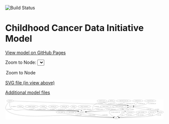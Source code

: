 <link rel='stylesheet' href="assets/style.css">
<link rel='stylesheet' href="https://unpkg.com/leaflet@1.5.1/dist/leaflet.css" integrity="sha512-xwE/Az9zrjBIphAcBb3F6JVqxf46+CDLwfLMHloNu6KEQCAWi6HcDUbeOfBIptF7tcCzusKFjFw2yuvEpDL9wQ==" crossorigin="">
<script type="text/javascript" src="https://code.jquery.com/jquery-3.2.1.min.js"></script>
<script type="text/javascript"  src="https://unpkg.com/leaflet@1.5.1/dist/leaflet.js"></script>
<script type="text/javascript" src="assets/actions.js"></script>

![Build Status](https://github.com/CBIIT/ccdi-model/actions/workflows/model-test-and-deploy.yml/badge.svg)

# Childhood Cancer Data Initiative Model

[View model on GitHub Pages](https://cbiit.github.io/ccdi-model/)



Zoom to Node: <select id="node_select">
  <option value="">Zoom to Node</option>
</select>
<div id="model"></div>

<p>
<a href="./model-desc/ccdi-model.svg">SVG file (in view above)</a>
<p>
<a href="./model-desc">Additional model files</a>
<div id='graph' style='display:off;'>
<svg width="2444pt" height="305pt"
 viewBox="0.00 0.00 2443.76 305.00" xmlns="http://www.w3.org/2000/svg" xmlns:xlink="http://www.w3.org/1999/xlink">
<g id="graph0" class="graph" transform="scale(1 1) rotate(0) translate(4 301)">
<title>Perl</title>
<polygon fill="#ffffff" stroke="transparent" points="-4,4 -4,-301 2439.7628,-301 2439.7628,4 -4,4"/>
<!-- family_relationship -->
<g id="node1" class="node">
<title>family_relationship</title>
<ellipse fill="none" stroke="#000000" cx="1215.3672" cy="-192" rx="100.1823" ry="18"/>
<text text-anchor="middle" x="1215.3672" y="-188.3" font-family="Times,serif" font-size="14.00" fill="#000000">family_relationship</text>
</g>
<!-- participant -->
<g id="node18" class="node">
<title>participant</title>
<ellipse fill="none" stroke="#000000" cx="1173.3672" cy="-105" rx="62.2891" ry="18"/>
<text text-anchor="middle" x="1173.3672" y="-101.3" font-family="Times,serif" font-size="14.00" fill="#000000">participant</text>
</g>
<!-- family_relationship&#45;&gt;participant -->
<g id="edge10" class="edge">
<title>family_relationship&#45;&gt;participant</title>
<path fill="none" stroke="#000000" d="M1188.8279,-174.4775C1183.0227,-169.2695 1177.6399,-163.0444 1174.3672,-156 1171.1349,-149.0428 1169.9756,-140.9544 1169.8564,-133.297"/>
<polygon fill="#000000" stroke="#000000" points="1173.3551,-133.3959 1170.2417,-123.2689 1166.3603,-133.1271 1173.3551,-133.3959"/>
<text text-anchor="middle" x="1253.8672" y="-144.8" font-family="Times,serif" font-size="14.00" fill="#000000">of_family_relationship</text>
</g>
<!-- study_admin -->
<g id="node2" class="node">
<title>study_admin</title>
<ellipse fill="none" stroke="#000000" cx="849.3672" cy="-105" rx="70.3881" ry="18"/>
<text text-anchor="middle" x="849.3672" y="-101.3" font-family="Times,serif" font-size="14.00" fill="#000000">study_admin</text>
</g>
<!-- study -->
<g id="node19" class="node">
<title>study</title>
<ellipse fill="none" stroke="#000000" cx="1708.3672" cy="-18" rx="36.2938" ry="18"/>
<text text-anchor="middle" x="1708.3672" y="-14.3" font-family="Times,serif" font-size="14.00" fill="#000000">study</text>
</g>
<!-- study_admin&#45;&gt;study -->
<g id="edge23" class="edge">
<title>study_admin&#45;&gt;study</title>
<path fill="none" stroke="#000000" d="M896.3396,-91.5772C940.3853,-79.5857 1008.278,-62.6208 1068.3672,-54 1183.0141,-37.5519 1534.3301,-24.0515 1661.6605,-19.5792"/>
<polygon fill="#000000" stroke="#000000" points="1661.986,-23.07 1671.8579,-19.2235 1661.7419,-16.0743 1661.986,-23.07"/>
<text text-anchor="middle" x="1124.8672" y="-57.8" font-family="Times,serif" font-size="14.00" fill="#000000">of_study_admin</text>
</g>
<!-- study_funding -->
<g id="node3" class="node">
<title>study_funding</title>
<ellipse fill="none" stroke="#000000" cx="1015.3672" cy="-105" rx="77.1866" ry="18"/>
<text text-anchor="middle" x="1015.3672" y="-101.3" font-family="Times,serif" font-size="14.00" fill="#000000">study_funding</text>
</g>
<!-- study_funding&#45;&gt;study -->
<g id="edge29" class="edge">
<title>study_funding&#45;&gt;study</title>
<path fill="none" stroke="#000000" d="M1073.3798,-92.9128C1083.0564,-90.9209 1092.9929,-88.8904 1102.3672,-87 1176.9591,-71.958 1194.9969,-64.4663 1270.3672,-54 1412.1254,-34.3146 1581.3008,-24.1493 1661.6063,-20.1216"/>
<polygon fill="#000000" stroke="#000000" points="1662.0593,-23.6037 1671.875,-19.6159 1661.715,-16.6121 1662.0593,-23.6037"/>
<text text-anchor="middle" x="1332.3672" y="-57.8" font-family="Times,serif" font-size="14.00" fill="#000000">of_study_funding</text>
</g>
<!-- cytogenomic_file -->
<g id="node4" class="node">
<title>cytogenomic_file</title>
<ellipse fill="none" stroke="#000000" cx="2231.3672" cy="-279" rx="89.8845" ry="18"/>
<text text-anchor="middle" x="2231.3672" y="-275.3" font-family="Times,serif" font-size="14.00" fill="#000000">cytogenomic_file</text>
</g>
<!-- sample -->
<g id="node5" class="node">
<title>sample</title>
<ellipse fill="none" stroke="#000000" cx="1926.3672" cy="-192" rx="44.393" ry="18"/>
<text text-anchor="middle" x="1926.3672" y="-188.3" font-family="Times,serif" font-size="14.00" fill="#000000">sample</text>
</g>
<!-- cytogenomic_file&#45;&gt;sample -->
<g id="edge32" class="edge">
<title>cytogenomic_file&#45;&gt;sample</title>
<path fill="none" stroke="#000000" d="M2213.6682,-261.2367C2201.2301,-249.851 2183.611,-235.793 2165.3672,-228 2132.9019,-214.1322 2039.8602,-202.9417 1979.9002,-196.9003"/>
<polygon fill="#000000" stroke="#000000" points="1980.1406,-193.407 1969.8442,-195.9039 1979.4504,-200.3729 1980.1406,-193.407"/>
<text text-anchor="middle" x="2261.8672" y="-231.8" font-family="Times,serif" font-size="14.00" fill="#000000">of_cytogenomic_file</text>
</g>
<!-- cell_line -->
<g id="node16" class="node">
<title>cell_line</title>
<ellipse fill="none" stroke="#000000" cx="2386.3672" cy="-105" rx="49.2915" ry="18"/>
<text text-anchor="middle" x="2386.3672" y="-101.3" font-family="Times,serif" font-size="14.00" fill="#000000">cell_line</text>
</g>
<!-- sample&#45;&gt;cell_line -->
<g id="edge7" class="edge">
<title>sample&#45;&gt;cell_line</title>
<path fill="none" stroke="#000000" d="M1970.5168,-190.8884C2034.4285,-188.4495 2156.0545,-180.6821 2256.3672,-156 2287.7841,-148.2698 2321.7733,-134.7399 2347.1154,-123.5577"/>
<polygon fill="#000000" stroke="#000000" points="2348.688,-126.6884 2356.3813,-119.4039 2345.8245,-120.3008 2348.688,-126.6884"/>
<text text-anchor="middle" x="2339.8672" y="-144.8" font-family="Times,serif" font-size="14.00" fill="#000000">of_sample</text>
</g>
<!-- sample&#45;&gt;participant -->
<g id="edge6" class="edge">
<title>sample&#45;&gt;participant</title>
<path fill="none" stroke="#000000" d="M1893.5358,-179.9278C1886.9162,-177.7556 1879.9642,-175.6583 1873.3672,-174 1826.1733,-162.1365 1812.8513,-166.6422 1765.3672,-156 1741.479,-150.6462 1736.4899,-145.1718 1712.3672,-141 1624.7282,-125.8435 1371.0838,-113.3845 1245.5243,-107.9456"/>
<polygon fill="#000000" stroke="#000000" points="1245.3863,-104.4366 1235.2452,-107.5037 1245.0856,-111.4301 1245.3863,-104.4366"/>
<text text-anchor="middle" x="1801.8672" y="-144.8" font-family="Times,serif" font-size="14.00" fill="#000000">of_sample</text>
</g>
<!-- pdx -->
<g id="node20" class="node">
<title>pdx</title>
<ellipse fill="none" stroke="#000000" cx="1817.3672" cy="-105" rx="27.8951" ry="18"/>
<text text-anchor="middle" x="1817.3672" y="-101.3" font-family="Times,serif" font-size="14.00" fill="#000000">pdx</text>
</g>
<!-- sample&#45;&gt;pdx -->
<g id="edge5" class="edge">
<title>sample&#45;&gt;pdx</title>
<path fill="none" stroke="#000000" d="M1922.41,-173.8315C1919.2003,-163.0054 1913.6409,-149.7185 1904.3672,-141 1887.1593,-124.8224 1876.1288,-132.1793 1854.3672,-123 1852.5407,-122.2296 1850.6755,-121.4147 1848.8013,-120.574"/>
<polygon fill="#000000" stroke="#000000" points="1850.0375,-117.2889 1839.4944,-116.2423 1847.0837,-123.6351 1850.0375,-117.2889"/>
<text text-anchor="middle" x="1950.8672" y="-144.8" font-family="Times,serif" font-size="14.00" fill="#000000">of_sample</text>
</g>
<!-- synonym -->
<g id="node6" class="node">
<title>synonym</title>
<ellipse fill="none" stroke="#000000" cx="70.3672" cy="-279" rx="51.9908" ry="18"/>
<text text-anchor="middle" x="70.3672" y="-275.3" font-family="Times,serif" font-size="14.00" fill="#000000">synonym</text>
</g>
<!-- synonym&#45;&gt;sample -->
<g id="edge24" class="edge">
<title>synonym&#45;&gt;sample</title>
<path fill="none" stroke="#000000" d="M122.1747,-277.1187C415.0689,-266.4706 1851.2396,-214.0912 1873.3672,-210 1877.0222,-209.3242 1880.7682,-208.4485 1884.4964,-207.4478"/>
<polygon fill="#000000" stroke="#000000" points="1885.6553,-210.7549 1894.2488,-204.558 1883.6665,-204.0433 1885.6553,-210.7549"/>
<text text-anchor="middle" x="1468.8672" y="-231.8" font-family="Times,serif" font-size="14.00" fill="#000000">of_synonym</text>
</g>
<!-- synonym&#45;&gt;participant -->
<g id="edge25" class="edge">
<title>synonym&#45;&gt;participant</title>
<path fill="none" stroke="#000000" d="M65.8307,-260.7185C61.2331,-237.3598 57.5506,-197.1842 79.3672,-174 148.329,-100.7151 203.0953,-149.4842 303.3672,-141 480.114,-126.0451 925.5733,-146.6564 1101.3672,-123 1107.1753,-122.2184 1113.1925,-121.1463 1119.161,-119.9116"/>
<polygon fill="#000000" stroke="#000000" points="1120.1099,-123.2863 1129.1141,-117.7029 1118.5933,-116.4525 1120.1099,-123.2863"/>
<text text-anchor="middle" x="121.8672" y="-188.3" font-family="Times,serif" font-size="14.00" fill="#000000">of_synonym</text>
</g>
<!-- synonym&#45;&gt;study -->
<g id="edge26" class="edge">
<title>synonym&#45;&gt;study</title>
<path fill="none" stroke="#000000" d="M52.2088,-261.7101C24.6248,-233.4063 -21.3424,-176.7615 11.3672,-141 158.0313,19.3484 768.5844,-69.073 985.3672,-54 1240.3773,-36.269 1546.5761,-23.9876 1661.6386,-19.6893"/>
<polygon fill="#000000" stroke="#000000" points="1661.9854,-23.1789 1671.8486,-19.3101 1661.7255,-16.1837 1661.9854,-23.1789"/>
<text text-anchor="middle" x="53.8672" y="-144.8" font-family="Times,serif" font-size="14.00" fill="#000000">of_synonym</text>
</g>
<!-- medical_history -->
<g id="node7" class="node">
<title>medical_history</title>
<ellipse fill="none" stroke="#000000" cx="1543.3672" cy="-192" rx="85.2851" ry="18"/>
<text text-anchor="middle" x="1543.3672" y="-188.3" font-family="Times,serif" font-size="14.00" fill="#000000">medical_history</text>
</g>
<!-- medical_history&#45;&gt;participant -->
<g id="edge11" class="edge">
<title>medical_history&#45;&gt;participant</title>
<path fill="none" stroke="#000000" d="M1478.9204,-180.1174C1441.7397,-172.7865 1398.9605,-163.4028 1381.3672,-156 1370.1184,-151.2668 1369.6776,-145.5839 1358.3672,-141 1321.7968,-126.1789 1278.6274,-117.3327 1243.1916,-112.1211"/>
<polygon fill="#000000" stroke="#000000" points="1243.3271,-108.6058 1232.9377,-110.6817 1242.354,-115.5379 1243.3271,-108.6058"/>
<text text-anchor="middle" x="1449.3672" y="-144.8" font-family="Times,serif" font-size="14.00" fill="#000000">of_medical_history</text>
</g>
<!-- exposure -->
<g id="node8" class="node">
<title>exposure</title>
<ellipse fill="none" stroke="#000000" cx="226.3672" cy="-192" rx="53.0913" ry="18"/>
<text text-anchor="middle" x="226.3672" y="-188.3" font-family="Times,serif" font-size="14.00" fill="#000000">exposure</text>
</g>
<!-- exposure&#45;&gt;participant -->
<g id="edge20" class="edge">
<title>exposure&#45;&gt;participant</title>
<path fill="none" stroke="#000000" d="M255.6947,-176.8277C281.0565,-164.5688 319.0951,-148.2097 354.3672,-141 517.0516,-107.7469 936.8194,-145.272 1101.3672,-123 1107.1747,-122.2139 1113.1915,-121.139 1119.1598,-119.9026"/>
<polygon fill="#000000" stroke="#000000" points="1120.1095,-123.277 1129.1127,-117.6919 1118.5916,-116.4435 1120.1095,-123.277"/>
<text text-anchor="middle" x="397.8672" y="-144.8" font-family="Times,serif" font-size="14.00" fill="#000000">of_exposure</text>
</g>
<!-- diagnosis -->
<g id="node9" class="node">
<title>diagnosis</title>
<ellipse fill="none" stroke="#000000" cx="1635.3672" cy="-279" rx="54.6905" ry="18"/>
<text text-anchor="middle" x="1635.3672" y="-275.3" font-family="Times,serif" font-size="14.00" fill="#000000">diagnosis</text>
</g>
<!-- diagnosis&#45;&gt;sample -->
<g id="edge18" class="edge">
<title>diagnosis&#45;&gt;sample</title>
<path fill="none" stroke="#000000" d="M1660.496,-262.7586C1679.6846,-251.158 1707.1963,-236.2063 1733.3672,-228 1793.2277,-209.2298 1812.2511,-224.1575 1873.3672,-210 1876.7841,-209.2085 1880.2911,-208.2823 1883.7948,-207.2752"/>
<polygon fill="#000000" stroke="#000000" points="1885.0522,-210.5505 1893.5829,-204.2674 1882.996,-203.8593 1885.0522,-210.5505"/>
<text text-anchor="middle" x="1777.8672" y="-231.8" font-family="Times,serif" font-size="14.00" fill="#000000">of_diagnosis</text>
</g>
<!-- diagnosis&#45;&gt;participant -->
<g id="edge17" class="edge">
<title>diagnosis&#45;&gt;participant</title>
<path fill="none" stroke="#000000" d="M1594.115,-267.1558C1586.5613,-265.056 1578.7374,-262.9265 1571.3672,-261 1478.0249,-236.602 1433.0599,-273.4335 1360.3672,-210 1335.5549,-188.3482 1358.3501,-162.4545 1333.3672,-141 1319.2995,-128.9192 1278.1261,-119.8121 1241.0719,-113.7803"/>
<polygon fill="#000000" stroke="#000000" points="1241.1777,-110.2541 1230.7559,-112.1606 1240.092,-117.1694 1241.1777,-110.2541"/>
<text text-anchor="middle" x="1404.8672" y="-188.3" font-family="Times,serif" font-size="14.00" fill="#000000">of_diagnosis</text>
</g>
<!-- pathology_file -->
<g id="node10" class="node">
<title>pathology_file</title>
<ellipse fill="none" stroke="#000000" cx="1486.3672" cy="-279" rx="76.0865" ry="18"/>
<text text-anchor="middle" x="1486.3672" y="-275.3" font-family="Times,serif" font-size="14.00" fill="#000000">pathology_file</text>
</g>
<!-- pathology_file&#45;&gt;sample -->
<g id="edge15" class="edge">
<title>pathology_file&#45;&gt;sample</title>
<path fill="none" stroke="#000000" d="M1508.0888,-261.7098C1524.2537,-249.9098 1547.4037,-235.1663 1570.3672,-228 1699.1461,-187.8116 1740.9773,-235.9239 1873.3672,-210 1877.0149,-209.2857 1880.7557,-208.3831 1884.4805,-207.3642"/>
<polygon fill="#000000" stroke="#000000" points="1885.6517,-210.6672 1894.2274,-204.4457 1883.6437,-203.9613 1885.6517,-210.6672"/>
<text text-anchor="middle" x="1631.3672" y="-231.8" font-family="Times,serif" font-size="14.00" fill="#000000">of_pathology_file</text>
</g>
<!-- methylation_array_file -->
<g id="node11" class="node">
<title>methylation_array_file</title>
<ellipse fill="none" stroke="#000000" cx="1823.3672" cy="-279" rx="115.8798" ry="18"/>
<text text-anchor="middle" x="1823.3672" y="-275.3" font-family="Times,serif" font-size="14.00" fill="#000000">methylation_array_file</text>
</g>
<!-- methylation_array_file&#45;&gt;sample -->
<g id="edge14" class="edge">
<title>methylation_array_file&#45;&gt;sample</title>
<path fill="none" stroke="#000000" d="M1823.6081,-260.6001C1824.6625,-249.9592 1827.6362,-236.9475 1835.3672,-228 1838.8747,-223.9405 1861.0738,-215.1231 1882.666,-207.2311"/>
<polygon fill="#000000" stroke="#000000" points="1883.9325,-210.4951 1892.1494,-203.8067 1881.555,-203.9112 1883.9325,-210.4951"/>
<text text-anchor="middle" x="1926.8672" y="-231.8" font-family="Times,serif" font-size="14.00" fill="#000000">of_methylation_array_file</text>
</g>
<!-- publication -->
<g id="node12" class="node">
<title>publication</title>
<ellipse fill="none" stroke="#000000" cx="1926.3672" cy="-105" rx="63.0888" ry="18"/>
<text text-anchor="middle" x="1926.3672" y="-101.3" font-family="Times,serif" font-size="14.00" fill="#000000">publication</text>
</g>
<!-- publication&#45;&gt;study -->
<g id="edge31" class="edge">
<title>publication&#45;&gt;study</title>
<path fill="none" stroke="#000000" d="M1896.5592,-89.0988C1875.8188,-78.3898 1847.3359,-64.3808 1821.3672,-54 1798.2605,-44.7632 1771.7855,-36.2241 1750.2727,-29.7826"/>
<polygon fill="#000000" stroke="#000000" points="1751.0399,-26.3599 1740.4581,-26.8856 1749.0581,-33.0735 1751.0399,-26.3599"/>
<text text-anchor="middle" x="1904.3672" y="-57.8" font-family="Times,serif" font-size="14.00" fill="#000000">of_publication</text>
</g>
<!-- study_personnel -->
<g id="node13" class="node">
<title>study_personnel</title>
<ellipse fill="none" stroke="#000000" cx="2094.3672" cy="-105" rx="87.1846" ry="18"/>
<text text-anchor="middle" x="2094.3672" y="-101.3" font-family="Times,serif" font-size="14.00" fill="#000000">study_personnel</text>
</g>
<!-- study_personnel&#45;&gt;study -->
<g id="edge8" class="edge">
<title>study_personnel&#45;&gt;study</title>
<path fill="none" stroke="#000000" d="M2057.5416,-88.5798C2030.7925,-77.2765 1993.458,-62.7713 1959.3672,-54 1889.168,-35.9384 1805.4349,-26.2179 1754.6184,-21.5807"/>
<polygon fill="#000000" stroke="#000000" points="1754.8692,-18.0893 1744.5995,-20.6936 1754.2518,-25.062 1754.8692,-18.0893"/>
<text text-anchor="middle" x="2073.8672" y="-57.8" font-family="Times,serif" font-size="14.00" fill="#000000">of_study_personnel</text>
</g>
<!-- treatment_response -->
<g id="node14" class="node">
<title>treatment_response</title>
<ellipse fill="none" stroke="#000000" cx="402.3672" cy="-192" rx="104.7816" ry="18"/>
<text text-anchor="middle" x="402.3672" y="-188.3" font-family="Times,serif" font-size="14.00" fill="#000000">treatment_response</text>
</g>
<!-- treatment_response&#45;&gt;participant -->
<g id="edge16" class="edge">
<title>treatment_response&#45;&gt;participant</title>
<path fill="none" stroke="#000000" d="M420.1668,-174.0146C433.1354,-162.2139 451.7958,-147.7592 471.3672,-141 537.5594,-118.1398 1031.9926,-132.5481 1101.3672,-123 1107.0912,-122.2122 1113.0192,-121.1481 1118.904,-119.9286"/>
<polygon fill="#000000" stroke="#000000" points="1119.7183,-123.3331 1128.7233,-117.751 1118.2027,-116.4991 1119.7183,-123.3331"/>
<text text-anchor="middle" x="554.3672" y="-144.8" font-family="Times,serif" font-size="14.00" fill="#000000">of_treatment_response</text>
</g>
<!-- treatment -->
<g id="node15" class="node">
<title>treatment</title>
<ellipse fill="none" stroke="#000000" cx="582.3672" cy="-192" rx="57.6901" ry="18"/>
<text text-anchor="middle" x="582.3672" y="-188.3" font-family="Times,serif" font-size="14.00" fill="#000000">treatment</text>
</g>
<!-- treatment&#45;&gt;participant -->
<g id="edge9" class="edge">
<title>treatment&#45;&gt;participant</title>
<path fill="none" stroke="#000000" d="M606.0794,-175.3485C624.5613,-163.3724 651.3703,-148.1265 677.3672,-141 768.3188,-116.0675 1008.0321,-136.5056 1101.3672,-123 1107.0856,-122.1725 1113.0099,-121.0826 1118.8925,-119.8477"/>
<polygon fill="#000000" stroke="#000000" points="1119.714,-123.2505 1128.7095,-117.653 1118.1868,-116.4191 1119.714,-123.2505"/>
<text text-anchor="middle" x="724.3672" y="-144.8" font-family="Times,serif" font-size="14.00" fill="#000000">of_treatment</text>
</g>
<!-- cell_line&#45;&gt;sample -->
<g id="edge27" class="edge">
<title>cell_line&#45;&gt;sample</title>
<path fill="none" stroke="#000000" d="M2350.1317,-117.3825C2342.9807,-119.5025 2335.4859,-121.501 2328.3672,-123 2259.6394,-137.4718 2240.7084,-129.8317 2171.3672,-141 2102.6895,-152.0615 2024.0823,-169.2361 1974.8307,-180.5502"/>
<polygon fill="#000000" stroke="#000000" points="1973.7365,-177.2107 1964.7806,-182.8712 1975.3118,-184.0311 1973.7365,-177.2107"/>
<text text-anchor="middle" x="2211.8672" y="-144.8" font-family="Times,serif" font-size="14.00" fill="#000000">of_cell_line</text>
</g>
<!-- cell_line&#45;&gt;study -->
<g id="edge28" class="edge">
<title>cell_line&#45;&gt;study</title>
<path fill="none" stroke="#000000" d="M2362.8466,-88.9914C2343.9049,-77.0237 2316.1167,-61.4887 2289.3672,-54 2189.2305,-25.9661 1874.6461,-19.74 1755.0953,-18.3761"/>
<polygon fill="#000000" stroke="#000000" points="1754.8521,-14.8734 1744.815,-18.2654 1754.7767,-21.873 1754.8521,-14.8734"/>
<text text-anchor="middle" x="2365.8672" y="-57.8" font-family="Times,serif" font-size="14.00" fill="#000000">of_cell_line</text>
</g>
<!-- study_arm -->
<g id="node17" class="node">
<title>study_arm</title>
<ellipse fill="none" stroke="#000000" cx="2259.3672" cy="-105" rx="59.5901" ry="18"/>
<text text-anchor="middle" x="2259.3672" y="-101.3" font-family="Times,serif" font-size="14.00" fill="#000000">study_arm</text>
</g>
<!-- study_arm&#45;&gt;study -->
<g id="edge4" class="edge">
<title>study_arm&#45;&gt;study</title>
<path fill="none" stroke="#000000" d="M2231.3677,-88.9503C2209.2982,-77.1269 2177.3487,-61.8014 2147.3672,-54 2074.1771,-34.9555 1852.0212,-23.8493 1754.7812,-19.7834"/>
<polygon fill="#000000" stroke="#000000" points="1754.798,-16.2812 1744.6625,-19.3669 1754.5101,-23.2753 1754.798,-16.2812"/>
<text text-anchor="middle" x="2236.8672" y="-57.8" font-family="Times,serif" font-size="14.00" fill="#000000">of_study_arm</text>
</g>
<!-- participant&#45;&gt;study -->
<g id="edge19" class="edge">
<title>participant&#45;&gt;study</title>
<path fill="none" stroke="#000000" d="M1227.5737,-96.0571C1289.6228,-85.8328 1394.3103,-68.6208 1484.3672,-54 1546.4063,-43.9279 1618.1354,-32.4251 1663.3706,-25.1884"/>
<polygon fill="#000000" stroke="#000000" points="1664.1202,-28.6131 1673.4419,-23.5776 1663.0146,-21.7009 1664.1202,-28.6131"/>
<text text-anchor="middle" x="1534.8672" y="-57.8" font-family="Times,serif" font-size="14.00" fill="#000000">of_participant</text>
</g>
<!-- pdx&#45;&gt;sample -->
<g id="edge3" class="edge">
<title>pdx&#45;&gt;sample</title>
<path fill="none" stroke="#000000" d="M1827.6906,-122.1799C1834.7612,-132.894 1844.9096,-146.4182 1856.3672,-156 1865.0353,-163.2491 1875.4068,-169.5711 1885.477,-174.8086"/>
<polygon fill="#000000" stroke="#000000" points="1884.0673,-178.016 1894.5829,-179.3092 1887.1689,-171.7406 1884.0673,-178.016"/>
<text text-anchor="middle" x="1880.3672" y="-144.8" font-family="Times,serif" font-size="14.00" fill="#000000">of_pdx</text>
</g>
<!-- pdx&#45;&gt;study -->
<g id="edge2" class="edge">
<title>pdx&#45;&gt;study</title>
<path fill="none" stroke="#000000" d="M1799.368,-90.6337C1782.0428,-76.8054 1755.6098,-55.7074 1735.6884,-39.8069"/>
<polygon fill="#000000" stroke="#000000" points="1737.865,-37.066 1727.866,-33.5633 1733.4983,-42.537 1737.865,-37.066"/>
<text text-anchor="middle" x="1793.3672" y="-57.8" font-family="Times,serif" font-size="14.00" fill="#000000">of_pdx</text>
</g>
<!-- molecular_test -->
<g id="node21" class="node">
<title>molecular_test</title>
<ellipse fill="none" stroke="#000000" cx="738.3672" cy="-192" rx="79.8859" ry="18"/>
<text text-anchor="middle" x="738.3672" y="-188.3" font-family="Times,serif" font-size="14.00" fill="#000000">molecular_test</text>
</g>
<!-- molecular_test&#45;&gt;participant -->
<g id="edge12" class="edge">
<title>molecular_test&#45;&gt;participant</title>
<path fill="none" stroke="#000000" d="M754.0803,-174.2147C765.6046,-162.5059 782.3334,-148.0787 800.3672,-141 862.7424,-116.5163 1035.135,-133.1696 1101.3672,-123 1106.8593,-122.1567 1112.5443,-121.0867 1118.2013,-119.8904"/>
<polygon fill="#000000" stroke="#000000" points="1119.3153,-123.2275 1128.3059,-117.6221 1117.7821,-116.3975 1119.3153,-123.2275"/>
<text text-anchor="middle" x="864.3672" y="-144.8" font-family="Times,serif" font-size="14.00" fill="#000000">of_molecular_test</text>
</g>
<!-- radiology_file -->
<g id="node22" class="node">
<title>radiology_file</title>
<ellipse fill="none" stroke="#000000" cx="909.3672" cy="-192" rx="73.387" ry="18"/>
<text text-anchor="middle" x="909.3672" y="-188.3" font-family="Times,serif" font-size="14.00" fill="#000000">radiology_file</text>
</g>
<!-- radiology_file&#45;&gt;participant -->
<g id="edge30" class="edge">
<title>radiology_file&#45;&gt;participant</title>
<path fill="none" stroke="#000000" d="M919.0402,-173.8252C926.1273,-162.416 936.854,-148.4907 950.3672,-141 1009.479,-108.2328 1034.8949,-135.2204 1101.3672,-123 1106.6737,-122.0244 1112.1707,-120.8864 1117.6538,-119.6652"/>
<polygon fill="#000000" stroke="#000000" points="1118.5114,-123.0593 1127.4644,-117.3942 1116.9327,-116.2396 1118.5114,-123.0593"/>
<text text-anchor="middle" x="1009.3672" y="-144.8" font-family="Times,serif" font-size="14.00" fill="#000000">of_radiology_file</text>
</g>
<!-- survival -->
<g id="node23" class="node">
<title>survival</title>
<ellipse fill="none" stroke="#000000" cx="1049.3672" cy="-192" rx="48.1917" ry="18"/>
<text text-anchor="middle" x="1049.3672" y="-188.3" font-family="Times,serif" font-size="14.00" fill="#000000">survival</text>
</g>
<!-- survival&#45;&gt;participant -->
<g id="edge13" class="edge">
<title>survival&#45;&gt;participant</title>
<path fill="none" stroke="#000000" d="M1059.3942,-174.0126C1066.1396,-163.2546 1075.8838,-149.9758 1087.3672,-141 1097.1308,-133.3684 1108.7466,-127.0816 1120.2334,-122.0178"/>
<polygon fill="#000000" stroke="#000000" points="1121.9106,-125.1115 1129.8084,-118.0493 1119.2303,-118.6449 1121.9106,-125.1115"/>
<text text-anchor="middle" x="1126.8672" y="-144.8" font-family="Times,serif" font-size="14.00" fill="#000000">of_survival</text>
</g>
<!-- sequencing_file -->
<g id="node24" class="node">
<title>sequencing_file</title>
<ellipse fill="none" stroke="#000000" cx="2040.3672" cy="-279" rx="83.3857" ry="18"/>
<text text-anchor="middle" x="2040.3672" y="-275.3" font-family="Times,serif" font-size="14.00" fill="#000000">sequencing_file</text>
</g>
<!-- sequencing_file&#45;&gt;sample -->
<g id="edge1" class="edge">
<title>sequencing_file&#45;&gt;sample</title>
<path fill="none" stroke="#000000" d="M2036.3253,-260.9205C2033.0836,-250.1278 2027.5205,-236.8449 2018.3672,-228 2006.6306,-216.6589 1990.908,-208.775 1975.7842,-203.3451"/>
<polygon fill="#000000" stroke="#000000" points="1976.5731,-199.9201 1965.9801,-200.1195 1974.3854,-206.5695 1976.5731,-199.9201"/>
<text text-anchor="middle" x="2094.8672" y="-231.8" font-family="Times,serif" font-size="14.00" fill="#000000">of_sequencing_file</text>
</g>
<!-- clinical_measure_file -->
<g id="node25" class="node">
<title>clinical_measure_file</title>
<ellipse fill="none" stroke="#000000" cx="1755.3672" cy="-192" rx="108.5808" ry="18"/>
<text text-anchor="middle" x="1755.3672" y="-188.3" font-family="Times,serif" font-size="14.00" fill="#000000">clinical_measure_file</text>
</g>
<!-- clinical_measure_file&#45;&gt;participant -->
<g id="edge22" class="edge">
<title>clinical_measure_file&#45;&gt;participant</title>
<path fill="none" stroke="#000000" d="M1676.6371,-179.5903C1617.9695,-170.2183 1546.9011,-158.5486 1540.3672,-156 1528.9974,-151.5652 1528.8681,-145.0824 1517.3672,-141 1468.8343,-123.7728 1330.9034,-113.4692 1245.1613,-108.5452"/>
<polygon fill="#000000" stroke="#000000" points="1245.1542,-105.0394 1234.9731,-107.9713 1244.7604,-112.0283 1245.1542,-105.0394"/>
<text text-anchor="middle" x="1626.3672" y="-144.8" font-family="Times,serif" font-size="14.00" fill="#000000">of_clinical_measure_file</text>
</g>
<!-- clinical_measure_file&#45;&gt;study -->
<g id="edge21" class="edge">
<title>clinical_measure_file&#45;&gt;study</title>
<path fill="none" stroke="#000000" d="M1791.2585,-174.8591C1806.7524,-165.2173 1819.1362,-152.7818 1808.3672,-141 1778.2606,-108.0621 1638.4737,-155.9379 1608.3672,-123 1579.5147,-91.4343 1632.9912,-55.5245 1672.2356,-34.9364"/>
<polygon fill="#000000" stroke="#000000" points="1674.0302,-37.9501 1681.35,-30.2903 1670.8512,-31.7136 1674.0302,-37.9501"/>
<text text-anchor="middle" x="1694.3672" y="-101.3" font-family="Times,serif" font-size="14.00" fill="#000000">of_clinical_measure_file</text>
</g>
</g>
</svg>
</div>
